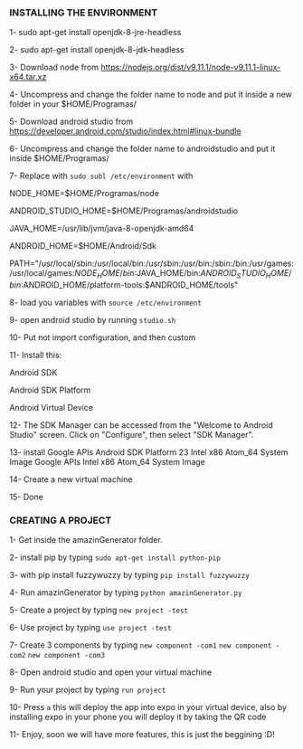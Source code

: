 ### INSTALLING THE ENVIRONMENT


1- sudo apt-get install openjdk-8-jre-headless

2- sudo apt-get install openjdk-8-jdk-headless

3- Download node from https://nodejs.org/dist/v9.11.1/node-v9.11.1-linux-x64.tar.xz

4- Uncompress and change the folder name to node and put it inside a new folder in your $HOME/Programas/

5- Download android studio from https://developer.android.com/studio/index.html#linux-bundle

6- Uncompress and change the folder name to androidstudio and put it inside $HOME/Programas/

7- Replace with `sudo subl /etc/environment` with 


NODE_HOME=$HOME/Programas/node

ANDROID_STUDIO_HOME=$HOME/Programas/androidstudio

JAVA_HOME=/usr/lib/jvm/java-8-openjdk-amd64

ANDROID_HOME=$HOME/Android/Sdk

PATH="/usr/local/sbin:/usr/local/bin:/usr/sbin:/usr/bin:/sbin:/bin:/usr/games:/usr/local/games:$NODE_HOME/bin:$JAVA_HOME/bin:$ANDROID_STUDIO_HOME/bin:$ANDROID_HOME/platform-tools:$ANDROID_HOME/tools"


8- load you variables with `source /etc/environment`

9- open android studio by running `studio.sh`

10- Put not import configuration, and then custom

11- Install this:

Android SDK

Android SDK Platform

Android Virtual Device


12- The SDK Manager can be accessed from the "Welcome to Android Studio" screen. Click on "Configure", then select "SDK Manager".

13- install 
Google APIs
Android SDK Platform 23
Intel x86 Atom_64 System Image
Google APIs Intel x86 Atom_64 System Image

14- Create a new virtual machine

15- Done


### CREATING A PROJECT

1- Get inside the amazinGenerator folder.

2- install pip by typing `sudo apt-get install python-pip`

3- with pip install fuzzywuzzy by typing `pip install fuzzywuzzy`

4- Run amazinGenerator by typing `python amazinGenerator.py`

5- Create a project by typing `new project -test`

6- Use project by typing `use project -test`

7- Create 3 components by typing `new component -com1` `new component -com2` `new component -com3`

8- Open android studio and open your virtual machine 

9- Run your project by typing `run project`

10- Press `a` this will deploy the app into expo in your virtual device, also by installing expo in your phone you will deploy it by taking the QR code

11- Enjoy, soon we will have more features, this is just the beggining :D!
